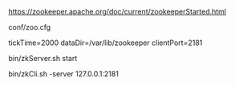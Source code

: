 https://zookeeper.apache.org/doc/current/zookeeperStarted.html

conf/zoo.cfg

tickTime=2000
dataDir=/var/lib/zookeeper
clientPort=2181


bin/zkServer.sh start

bin/zkCli.sh -server 127.0.0.1:2181


